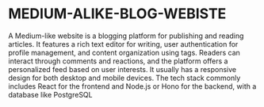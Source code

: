 # MEDIUM-ALIKE-BLOG-WEBISTE
A Medium-like website is a blogging platform for publishing and reading articles. It features a rich text editor for writing, user authentication for profile management, and content organization using tags. Readers can interact through comments and reactions, and the platform offers a personalized feed based on user interests. It usually has a responsive design for both desktop and mobile devices. The tech stack commonly includes React for the frontend and Node.js or Hono for the backend, with a database like PostgreSQL 
